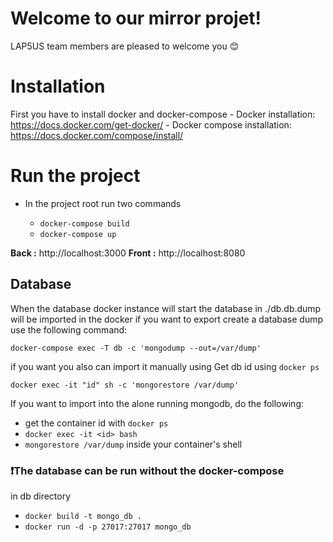 # Welcome to our mirror projet!

LAP5US team members are pleased to welcome you :blush:

# Installation

First you have to install docker and docker-compose
    - Docker installation: https://docs.docker.com/get-docker/
    - Docker compose installation: https://docs.docker.com/compose/install/

# Run the project

 - In the project root run two commands

     - `docker-compose build`
     - `docker-compose up`


**Back :** http://localhost:3000
**Front :** http://localhost:8080 

## Database

When the database docker instance will start the database in ./db.db.dump will be imported in the docker
if you want to export create a database dump use the following command:
	
`docker-compose exec -T db -c 'mongodump --out=/var/dump'`


if you want you also can import it manually using
Get db id using 
`docker ps`

`docker exec -it "id" sh -c 'mongorestore /var/dump'`

If you want to import into the alone running mongodb, do the following:
- get the container id with `docker ps`
- `docker exec -it <id> bash`
- `mongorestore /var/dump` inside your container's shell

### :exclamation:The database can be run without the docker-compose
in db directory

 - `docker build -t mongo_db .`
 - `docker run -d -p 27017:27017 mongo_db`

